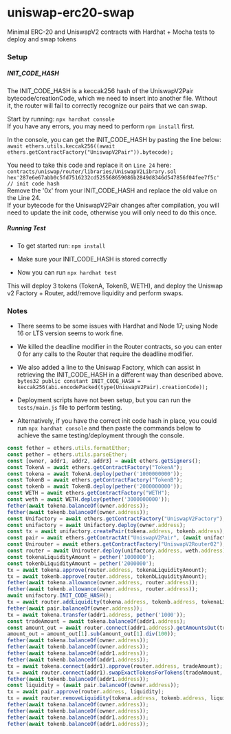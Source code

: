 # uniswap-erc20-swap
 Minimal ERC-20 and UniswapV2 contracts with Hardhat + Mocha tests to deploy and swap tokens
### Setup
##### INIT_CODE_HASH
The INIT_CODE_HASH is a keccak256 hash of the UniswapV2Pair bytecode/creationCode, which we need to insert into another file. 
Without it, the router will fail to correctly recognize our pairs that we can swap.

Start by running:
```npx hardhat console```   
If you have any errors, you may need to perform ```npm install``` first.

In the console, you can get the INIT_CODE_HASH by pasting the line below:    
```await ethers.utils.keccak256((await ethers.getContractFactory("UniswapV2Pair")).bytecode);```    

You need to take this code and replace it on ```Line 24``` here:   
 ```contracts/uniswap/router/libraries/UniswapV2Library.sol```   
```hex'287e6e67abb0c5fd7516232cd525568659086b2849d8346d547856f04fee7f5c' // init code hash```   
Remove the '0x' from your INIT_CODE_HASH and replace the old value on the Line 24.    
If your bytecode for the UniswapV2Pair changes after compilation, you will need to update the init code, otherwise you will only need to do this once. 

##### Running Test
* To get started run: ```npm install```

* Make sure your INIT_CODE_HASH is stored correctly

* Now you can run ```npx hardhat test```   

This will deploy 3 tokens (TokenA, TokenB, WETH), and deploy the Uniswap v2 Factory + Router, add/remove liquidity and perform swaps. 

### Notes
* There seems to be some issues with Hardhat and Node 17; using Node 16 or LTS version seems to work fine.

* We killed the deadline modifier in the Router contracts, so you can enter 0 for any calls to the Router that require the deadline modifier.    

* We also added a line to the Uniswap Factory, which can assist in retrieving the INIT_CODE_HASH in a different way than described above.   
```bytes32 public constant INIT_CODE_HASH = keccak256(abi.encodePacked(type(UniswapV2Pair).creationCode));```   

* Deployment scripts have not been setup, but you can run the ```tests/main.js``` file to perform testing. 

* Alternatively, if you have the correct init code hash in place, you could run ```npx hardhat console```  and then paste the commands below to achieve the same testing/deployment through the console. 
```javascript
const fether = ethers.utils.formatEther;
const pether = ethers.utils.parseEther;
const [owner, addr1, addr2, addr3] = await ethers.getSigners();
const TokenA = await ethers.getContractFactory("TokenA");
const tokena = await TokenA.deploy(pether('1000000000'));
const TokenB = await ethers.getContractFactory("TokenB");
const tokenb = await TokenB.deploy(pether('2000000000'));
const WETH = await ethers.getContractFactory("WETH");
const weth = await WETH.deploy(pether('3000000000'));
fether(await tokena.balanceOf(owner.address));
fether(await tokenb.balanceOf(owner.address));
const Unifactory = await ethers.getContractFactory("UniswapV2Factory");
const unifactory = await Unifactory.deploy(owner.address);
const tx = await unifactory.createPair(tokena.address, tokenb.address);
const pair = await ethers.getContractAt("UniswapV2Pair", (await unifactory.getPair(tokena.address, tokenb.address)));
const Unirouter = await ethers.getContractFactory("UniswapV2Router02");
const router = await Unirouter.deploy(unifactory.address, weth.address);
const tokenaLiquidityAmount = pether('1000000');
const tokenbLiquidityAmount = pether('2000000');
tx = await tokena.approve(router.address, tokenaLiquidityAmount);
tx = await tokenb.approve(router.address, tokenbLiquidityAmount);
fether(await tokena.allowance(owner.address, router.address));
fether(await tokenb.allowance(owner.address, router.address));
await unifactory.INIT_CODE_HASH();
tx = await router.addLiquidity(tokena.address, tokenb.address, tokenaLiquidityAmount, tokenbLiquidityAmount, tokenaLiquidityAmount, tokenbLiquidityAmount, owner.address, 0);
fether(await pair.balanceOf(owner.address));
tx = await tokena.transfer(addr1.address, pether('1000'));
const tradeAmount = await tokena.balanceOf(addr1.address);
const amount_out = await router.connect(addr1.address).getAmountsOut(tradeAmount, [tokena.address, tokenb.address]);
amount_out = amount_out[1].sub(amount_out[1].div(100));
fether(await tokena.balanceOf(owner.address));
fether(await tokenb.balanceOf(owner.address));
fether(await tokena.balanceOf(addr1.address));
fether(await tokenb.balanceOf(addr1.address));
tx = await tokena.connect(addr1).approve(router.address, tradeAmount);
tx = await router.connect(addr1).swapExactTokensForTokens(tradeAmount, amount_out, [tokena.address, tokenb.address], addr1.address, 0);
fether(await tokenb.balanceOf(addr1.address));
const liquidity = (await pair.balanceOf(owner.address));
tx = await pair.approve(router.address, liquidity);
tx = await router.removeLiquidity(tokena.address, tokenb.address, liquidity, 0, 0, owner.address, 0);
fether(await tokena.balanceOf(owner.address));
fether(await tokenb.balanceOf(owner.address));
fether(await tokena.balanceOf(addr1.address));
fether(await tokenb.balanceOf(addr1.address));
```
